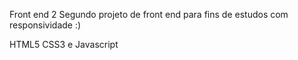 Front end 2
Segundo projeto de front end para fins de estudos com responsividade :)

HTML5 CSS3 e Javascript
